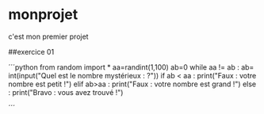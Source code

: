 # monprojet
c'est mon premier projet 


##exercice 01


´´´python
from random import *
aa=randint(1,100)
ab=0
while aa != ab :
  ab= int(input("Quel est le nombre mystérieux : ?"))
  if ab < aa :
    print("Faux : votre nombre est petit !")
  elif ab>aa :
    print("Faux : votre nombre est grand !")
  else :
    print("Bravo : vous avez trouvé !")

´´´  
